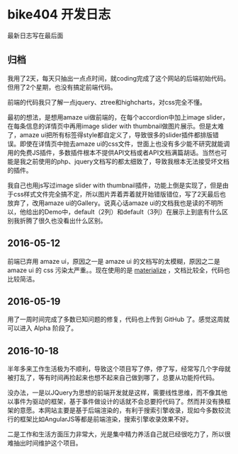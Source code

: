 # bike404 开发日志

最新日志写在最后面

## 归档

我用了2天，每天只抽出一点点时间，就coding完成了这个网站的后端初始代码。但用了2个星期，也没有搞定前端代码。

前端的代码我只了解一点jquery、ztree和highcharts，对css完全不懂。

最初的想法，是想用amaze ui做前端的，在每个accordion中加上image slider，在每条信息的详情页中再用image slider with thumbnail做图片展示。但是太难了，amaze ui把所有标签得style都自定义了，导致很多的slider插件都排版错误。即使在详情页中抛去amaze ui的css文件，世面上也没有多少能不研究就能调用的免费JS插件，多数插件根本不提供API文档或者API文档满篇胡话。当然也可能是我之前使用的php、jquery文档写的都太细致了，导致我根本无法接受坏文档的插件。

我自己也用js写过image slider with thumbnail插件，功能上倒是实现了，但是由于css样式文件完全搞不定，所以图片弄着弄着就开始错版错位，写了2天最后也放弃了，改用amaze ui的Gallery。说真心话amaze ui的文档我也是读的不明所以，他给出的Demo中，default（2列）和default（3列）在展示上到底有什么区别我折腾了很久也没看出什么区别。

## 2016-05-12

前端已弃用 amaze ui，原因之一是 amaze ui 的文档写的太模糊，原因之二是 amaze ui 的 css 污染太严重。。现在使用的是 [materialize](http://materializecss.com/) ，文档比较全，代码也比较简洁。

## 2016-05-19

用了一周时间完成了多数已知问题的修复，代码也上传到 GitHub 了。感觉这周就可以进入 Alpha 阶段了。

## 2016-10-18

半年多来工作生活极为不顺利，导致这个项目写了停，停了写，经常写几个字母就被打乱了，等有时间再捡起来也想不起来自己做到哪了，总要从功能捋代码。

没办法，一是以JQuery为思想的前端开发就是这样，需要线性思维，而不像其他以事件为驱动的框架，基于事件做设计的话就不会总要捋代码了。然而并没有换框架的意愿。本网站主要是基于后端渲染的，有利于搜索引擎收录，现如今多数较流行的框架比如AngularJS等都是前端渲染，搜索引擎收录效果不好。

二是工作和生活方面压力非常大，光是集中精力养活自己就已经很吃力了，所以很难抽出时间维护这个项目。
